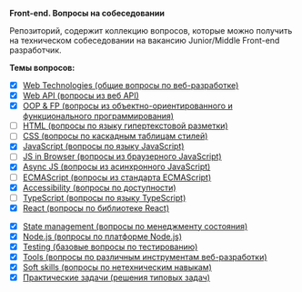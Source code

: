 **Front-end. Вопросы на собеседовании**

Репозиторий, содержит коллекцию вопросов, которые можно получить на техническом собеседовании на вакансию Junior/Middle Front-end разработчик. 

**Темы вопросов:** 
- [x] [Web Technologies (общие вопросы по веб-разработке)](./questions/web.md)
- [x] [Web API (вопросы из веб API)](./questions/web-api.md)
- [x] [OOP & FP (вопросы из объектно-ориентированного и функционального программирования)](./questions/oop-fp.md)   
- [ ] [HTML (вопросы по языку гипертекстовой разметки)](./questions/html.md)
- [ ] [CSS (вопросы по каскадным таблицам стилей)](./questions/css.md)
- [x] [JavaScript (вопросы по языку JavaScript)](./questions/js.md)
- [ ] [JS in Browser (вопросы из браузерного JavaScript)](./questions/browser-js.md)
- [x] [Async JS (вопросы из асинхронного JavaScript)](./questions/async-js.md)
- [ ] [ECMAScript (вопросы из стандарта ECMAScript)](./questions/es.md)
- [x] [Accessibility (вопросы по доступности)](./questions/accessibility.md)
- [ ] [TypeScript (вопросы по языку TypeScript)](./questions/ts.md)
- [x] [React (вопросы по библиотеке React)](./questions/react.md)
<!-- - [Vue.js (вопросы по фрэймворку Vue.js)](./questions/vue-js.md)-->
<!-- - [Angular (вопросы по фрэймворку Angular)](./questions/angular.md) -->
- [x] [State management (вопросы по менеджменту состояния)](./questions/state-management.md)
- [x] [Node.js (вопросы по платформе Node.js)](./questions/node-js.md)
- [x] [Testing (базовые вопросы по тестированию)](./questions/testing.md)
- [x] [Tools (вопросы по различным инструментам веб-разработки)](./questions/tools.md)
- [x] [Soft skills (вопросы по нетехническим навыкам)](./questions/soft-skills.md)  
- [x] [Практические задачи (решения типовых задач)](./questions/practical-tasks.md)